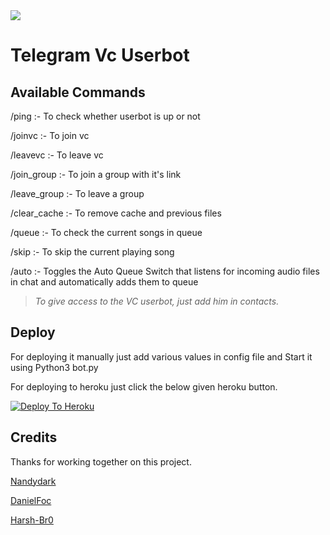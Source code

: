 <img src= "https://telegra.ph/file/2d50ee965489da49bff81.jpg" >

# Telegram Vc Userbot 

## Available Commands

/ping :- To check whether userbot is up or not

/joinvc :- To join vc

/leavevc :- To leave vc

/join_group :- To join a group with it's link

/leave_group :- To leave a group 

/clear_cache :- To remove cache and previous files

/queue :- To check the current songs in queue

/skip :- To skip the current playing song

/auto :- Toggles the Auto Queue Switch that listens for incoming audio files in chat and automatically adds them to queue

> _To give access to the VC userbot, just add him in contacts._

## Deploy

For deploying it manually just add various values in config file and Start it using Python3 bot.py

For deploying to heroku just click the below given heroku button.


[![Deploy To Heroku](https://www.herokucdn.com/deploy/button.svg)](https://heroku.com/deploy?template=https://github.com/nandydark/vc-telegram-userbot/tree/Heroku)


## Credits 

Thanks for working together on this project.

[Nandydark](https://github.com/nandydark)

[DanielFoc](https://github.com/danielfoc)

[Harsh-Br0](https://github.com/Harsh-Br0)
